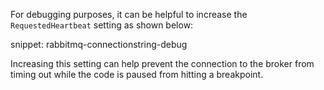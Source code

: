 For debugging purposes, it can be helpful to increase the `RequestedHeartbeat` setting as shown below:

snippet: rabbitmq-connectionstring-debug

Increasing this setting can help prevent the connection to the broker from timing out while the code is paused from hitting a breakpoint.
